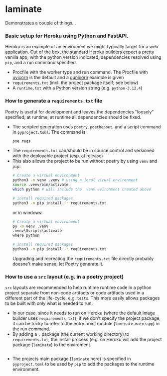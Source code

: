 # laminate

Demonstrates a couple of things...

### Basic setup for Heroku using Python and FastAPI.
Heroku is an example of an enviroment we might typically target for a web application. Out of the box, the standard Heroku builders expect a pretty vanilla app, with the python version indicated, dependencies resolved using `pip`, and a run command specified.

* Procfile with the worker type and run command. The Procfile with [uvicorn](Procfile) is the default and a [gunicorn](Procfile-gunicorn) example is given
* `requirements.txt` (incl. the project package itself; see below)
* A `runtime.txt` with a Python version string (e.g. `python-3.12.4`)

### How to generate a `requirements.txt` file
Poetry is useful for development and leaves the dependencies "loosely" specified; at runtime; at runtime all dependencies should be fixed. 
*  The scripted generation uses `poetry`, `poethepoet`, and a script command in `pyproject.toml`. The command is:
    ```zsh 
    poe reqs
    ```
*  The `requirements.txt` can/should be in source control and versioned with the deployable project (esp. at release)
*  This also allows the project to be run without poetry by using `venv` and `pip`:
    ```bash
    # Create a virtual environment
    python3 -m venv .venv # using a local virual environment
    source .venv/bin/activate
    which python # will include the .venv evironment created above
    
    # install required packages
    python3 -m pip install -r requirements.txt

    ```
    or in windows:
    ```bash
    # Create a virtual environment
    py -m venv .venv
    .venv\Scripts\activate
    where python

    # install required packages
    python3 -m pip install -r requirements.txt    
    ```
    Upgrading and recreating the `requirements.txt` file directly probably doesne't make sense; let Poetry generate it.
    
### How to use a `src` layout (e.g. in a poetry project)
`src` layouts are recommended to help runtime runtime code in a python project separate from non-code artifacts or code artifacts  used in a different part of the life-cycle, e.g. `tests`. This more easily allows packages to be built with only what is needed to run.

* In our case, since it needs to run on Heroku (where the default image builder uses `requirements.txt`), if we don't specify the project package, it can be tricky to refer to the entry point module (`laminate.main:app`) in the run command.
* By adding a `.` package (the current working directory) to `requirements.txt`, the install process (e.g. on Heroku will add the project package (`laminate`) to the enviroment.
    ```
* The projects main package (`laminate` here) is specified in `pyproject.toml` to be used by `pip` to add the packages to the runtime environment.

